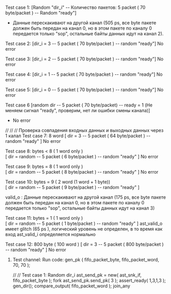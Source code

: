 Test case 1:
[Random "dir_i" -- Количество пакетов: 5 packet ( 70 byte/packet ) --  Random "ready"]
- Данные перескакивают на другой канал (505 ps, все byte пакете должен быть передан на канал 0, но в этом пакете по каналу 0 передается только "sop", остальные байты данных идут на канал 2).

Test case 2: 
[dir_i = 3 -- 5 packet ( 70 byte/packet ) -- random "ready"]
No error

Test case 3: 
[dir_i = 2 -- 5 packet ( 70 byte/packet ) -- random "ready"]
No error

Test case 4: 
[dir_i = 1 -- 5 packet ( 70 byte/packet ) -- random "ready"]
No error

Test case 5: 
[dir_i = 0 -- 5 packet ( 70 byte/packet ) -- random "ready"]
No error

Test case 6
[random dir -- 5 packet ( 70 byte/packet) -- ready = 1 (Не меняем сигнал "ready", проверим, нет ли ошибки смены канала)]
- No error

// // // Проверка совпадения входных данных и выходных данных через 1 калал
Test case 7: 8 word 
[ dir = 3 -- 5 packet ( 64 byte/packet ) -- random "ready" ]
No error

Test case 8: bytes < 8 ( 1 word only )  
[ dir = random -- 5 packet ( 6 byte/packet ) -- random "ready" ]
No error

Test case 9: bytes = 8 ( 1 word only )  
[ dir = random -- 5 packet ( 8 byte/packet ) -- random "ready" ]
No error

Test case 10: bytes = 9 ( 2 word  (1 word + 1 byte))  
[ dir = random -- 5 packet ( 9 byte/packet ) -- random "ready" ]

valid_o : Данные перескакивают на другой канал (175 ps, все byte пакете должен быть передан на канал 0, но в этом пакете по каналу 0 передается только "sop", остальные байты данных идут на канал 3)

Test case 11: bytes = 1 ( 1 word only )  
[ dir = random -- 5 packet ( 1 byte/packet ) -- random "ready" ]
ast_valid_o имеет glitch (65 ps ), логический уровень не определен, в то время как вход ast_valid_i определяется нормально

Test case 12: 800 byte ( 100 word )
[ dir = 3 -- 5 packet ( 800 byte/packet ) -- random "ready" ]
No error

1)  Test channel:
Run code:
    gen_pk ( fifo_packet_byte, fifo_packet_word, 70, 70 );

    // // Test case 1: Random dir_i
    ast_send_pk = new( ast_snk_if, fifo_packet_byte );
    fork
      ast_send_pk.send_pk( 3 );
      assert_ready( 1,3,1,3 );
      gen_dir();
      compare_output( fifo_packet_word );
    join_any















 